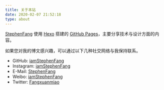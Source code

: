 ```yaml
---
title: 关于本站
date: 2020-02-07 21:52:18
type: about
---
```

[StephenFang](https://github.com/iamStephenFang) 使用 [Hexo](https://hexo.io/zh-cn/docs/)  搭建的 [GitHub Pages](https://pages.github.com/)，主要分享技术与设计方面的内容。

如果您对我的博文感兴趣，可以通过以下几种社交网络与我保持联系。

- GitHub: [iamStephenFang](https://github.com/iamstephenfang) 
- Instagram: [iamStephenFang](https://instagram.com/iamstephenfang) 
- E-Mail: [StephenFang](mailto:fangxuanmiao@gmail.com) 
- Weibo: [iamStephenFang](https://weibo.com/iamstephenfang) 
- Twitter: [Fangxuanmiao](https://twitter.com/fangxuanmiao) 